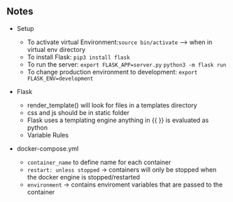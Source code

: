 <h2>Notes</h2>

* Setup
    * To activate virtual Environment:`source bin/activate` --> when in virtual env directory   
    * To install Flask: `pip3 install flask`  
    * To run the server: `export FLASK_APP=server.py`
    `python3 -m flask run`  
    * To change production environment to development:
    `export FLASK_ENV=development`
    
* Flask
    * render_template() will look for files in a templates directory
    * css and js should be in static folder
    * Flask uses a templating engine anything in {{ }} is evaluated as python
    * Variable Rules
    
* docker-compose.yml
    * `container_name` to define name for each container
    * `restart: unless stopped` -> containers will only be stopped when the docker engine is stopped/restarted
    * `environment` -> contains enviroment variables that are passed to the container